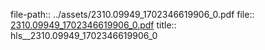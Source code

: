 file-path:: ../assets/2310.09949_1702346619906_0.pdf
file:: [2310.09949_1702346619906_0.pdf](../assets/2310.09949_1702346619906_0.pdf)
title:: hls__2310.09949_1702346619906_0